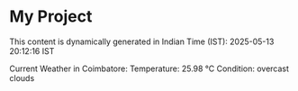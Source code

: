 # My Project

This content is dynamically generated in Indian Time (IST): 2025-05-13 20:12:16 IST


Current Weather in Coimbatore:
Temperature: 25.98 °C
Condition: overcast clouds
